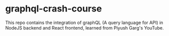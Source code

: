 # graphql-crash-course
This repo contains the integration of graphQL (A query language for API) in NodeJS backend and React frontend, learned from Piyush Garg's YouTube.
